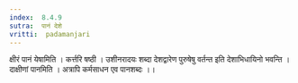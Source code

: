 ```yaml
---
index:  8.4.9
sutra:  पानं देशे
vritti:  padamanjari
---
```


क्षीरं पानं येषामिति । कर्त्तरि षष्ठी । उशीनरादयः शब्दा देशद्वारेण पुरुषेषु वर्तन्त इति देशाभिधायिनो भवन्ति ।
दाक्षीणां पानमिति । अत्रापि कर्मसाधन एव पानशब्दः ।।
